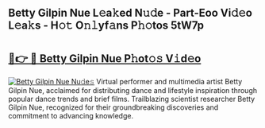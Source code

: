 ## Betty Gilpin Nue L𝚎a𝚔ed N𝚞𝚍e - Part-Eoo Vi𝚍𝚎o L𝚎a𝚔s - H𝚘𝚝 O𝚗𝚕yf𝚊ns P𝚑𝚘tos 5tW7p

# <h2><a href="http://kfexvp.oniu.top/?m=Betty+Gilpin+Nue">🔗👉 🔴 Betty Gilpin Nue P𝚑ot𝚘𝚜 V𝚒d𝚎o</a></h2>

[![Betty Gilpin Nue Nu𝚍e𝚜](https://i.imgur.com/0qMVB7G.gif)](http://kfexvp.oniu.top/?m=Betty+Gilpin+Nue)
Virtual performer and multimedia artist Betty Gilpin Nue, acclaimed for distributing dance and lifestyle inspiration through popular dance trends and brief films. Trailblazing scientist researcher Betty Gilpin Nue, recognized for their groundbreaking discoveries and commitment to advancing knowledge.  
